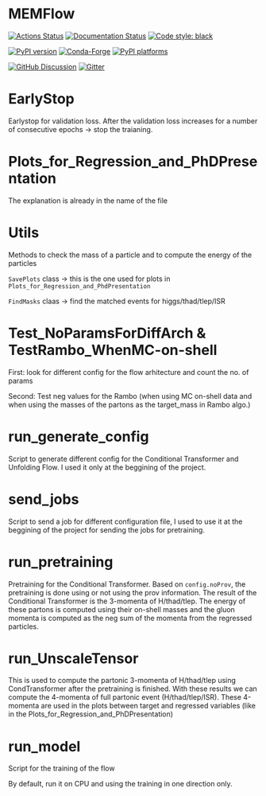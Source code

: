 # MEMFlow

[![Actions Status][actions-badge]][actions-link]
[![Documentation Status][rtd-badge]][rtd-link]
[![Code style: black][black-badge]][black-link]

[![PyPI version][pypi-version]][pypi-link]
[![Conda-Forge][conda-badge]][conda-link]
[![PyPI platforms][pypi-platforms]][pypi-link]

[![GitHub Discussion][github-discussions-badge]][github-discussions-link]
[![Gitter][gitter-badge]][gitter-link]




[actions-badge]:            https://github.com/valsdav/MEMFlow/workflows/CI/badge.svg
[actions-link]:             https://github.com/valsdav/MEMFlow/actions
[black-badge]:              https://img.shields.io/badge/code%20style-black-000000.svg
[black-link]:               https://github.com/psf/black
[conda-badge]:              https://img.shields.io/conda/vn/conda-forge/MEMFlow
[conda-link]:               https://github.com/conda-forge/MEMFlow-feedstock
[github-discussions-badge]: https://img.shields.io/static/v1?label=Discussions&message=Ask&color=blue&logo=github
[github-discussions-link]:  https://github.com/valsdav/MEMFlow/discussions
[gitter-badge]:             https://badges.gitter.im/https://github.com/valsdav/MEMFlow/community.svg
[gitter-link]:              https://gitter.im/https://github.com/valsdav/MEMFlow/community?utm_source=badge&utm_medium=badge&utm_campaign=pr-badge
[pypi-link]:                https://pypi.org/project/MEMFlow/
[pypi-platforms]:           https://img.shields.io/pypi/pyversions/MEMFlow
[pypi-version]:             https://badge.fury.io/py/MEMFlow.svg
[rtd-badge]:                https://readthedocs.org/projects/MEMFlow/badge/?version=latest
[rtd-link]:                 https://MEMFlow.readthedocs.io/en/latest/?badge=latest
[sk-badge]:                 https://scikit-hep.org/assets/images/Scikit--HEP-Project-blue.svg


# EarlyStop

Earlystop for validation loss. After the validation loss increases for a number of consecutive epochs -> stop the traianing.

# Plots_for_Regression_and_PhDPresentation

The explanation is already in the name of the file

# Utils

Methods to check the mass of a particle and to compute the energy of the particles

`SavePlots` class -> this is the one used for plots in `Plots_for_Regression_and_PhdPresentation`

`FindMasks` claas -> find the matched events for higgs/thad/tlep/ISR

# Test_NoParamsForDiffArch & TestRambo_WhenMC-on-shell

First: look for different config for the flow arhitecture and count the no. of params

Second: Test neg values for the Rambo (when using MC on-shell data and when using the masses of the partons as the target_mass in Rambo algo.)

# run_generate_config

Script to generate different config for the Conditional Transformer and Unfolding Flow. I used it only at the beggining of the project.

# send_jobs

Script to send a job for different configuration file, I used to use it at the beggining of the project for sending the jobs for pretraining.

# run_pretraining

Pretraining for the Conditional Transformer. Based on `config.noProv`, the pretraining is done using or not using the prov information. The result of the Conditional Transformer is the 3-momenta of H/thad/tlep. The energy of these partons is computed using their on-shell masses and the gluon momenta is computed as the neg sum of the momenta from the regressed particles.

# run_UnscaleTensor

This is used to compute the partonic 3-momenta of H/thad/tlep using CondTransformer after the pretraining is finished. With these results we can compute the 4-momenta of full partonic event (H/thad/tlep/ISR). These 4-momenta are used in the plots between target and regressed variables (like in the Plots_for_Regression_and_PhDPresentation)

# run_model

Script for the training of the flow

By default, run it on CPU and using the training in one direction only.


